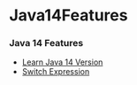 # Java14Features


### Java 14 Features 
<ul>
  <li><a href="https://github.com/Rapter1990/Java14Features/tree/master/001_Java_Test_Version">Learn Java 14 Version</a></li>
  <li><a href="https://github.com/Rapter1990/Java14Features/tree/master/002_Java_Switch">Switch Expression</a></li>
</ul>
